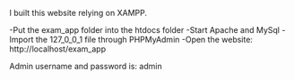 I built this website relying on XAMPP.

-Put the exam_app folder into the htdocs folder
-Start Apache and MySql
-Import the 127_0_0_1 file through PHPMyAdmin
-Open the website: http://localhost/exam_app

Admin username and password is: admin
